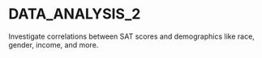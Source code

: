 # DATA_ANALYSIS_2
Investigate correlations between SAT scores and demographics like race, gender, income, and more.
